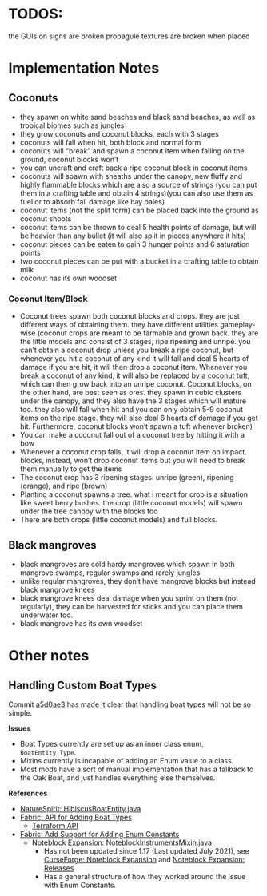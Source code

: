 # TODOS:

the GUIs on signs are broken
propagule textures are broken when placed

# Implementation Notes

## Coconuts
* they spawn on white sand beaches and black sand beaches, as well as tropical biomes such as jungles
* they grow coconuts and coconut blocks, each with 3 stages
* coconuts will fall when hit, both block and normal form
* coconuts will “break” and spawn a coconut item when falling on the ground, coconut blocks won’t
* you can uncraft and craft back a ripe coconut block in coconut items
* coconuts will spawn with sheaths under the canopy, new fluffy and highly flammable blocks which are also a source of strings (you can put them in a crafting table and obtain 4 strings)(you can also use them as fuel or to absorb fall damage like hay bales)
* coconut items (not the split form) can be placed back into the ground as coconut shoots
* coconut items can be thrown to deal 5 health points of damage, but will be heavier than any bullet (it will also split in pieces anywhere it hits)
* coconut pieces can be eaten to gain 3 hunger points and 6 saturation points
* two coconut pieces can be put with a bucket in a crafting table to obtain milk
* coconut has its own woodset
### Coconut Item/Block
* Coconut trees spawn both coconut blocks and crops. they are just different ways of obtaining them. they have different utilities gameplay-wise (coconut crops are meant to be farmable and grown back. they are the little models and consist of 3 stages, ripe ripening and unripe. you can’t obtain a coconut drop unless you break a ripe coconut, but whenever you hit a coconut of any kind it will fall and deal 5 hearts of damage if you are hit, it will then drop a coconut item. Whenever you break a coconut of any kind, it will also be replaced by a coconut tuft, which can then grow back into an unripe coconut.
Coconut blocks, on the other hand, are best seen as ores. they spawn in cubic clusters under the canopy, and they also have the 3 stages which will mature too. they also will fall when hit and you can only obtain 5-9 coconut items on the ripe stage. they will also deal 6 hearts of damage if you get hit. Furthermore, coconut blocks won’t spawn a tuft whenever broken)
* You can make a coconut fall out of a coconut tree by hitting it with a bow
* Whenever a coconut crop falls, it will drop a coconut item on impact. blocks, instead, won’t drop coconut items but you will need to break them manually to get the items
* The coconut crop has 3 ripening stages. unripe (green), ripening (orange), and ripe (brown)
* Planting a coconut spawns a tree. what i meant for crop is a situation like sweet berry bushes. the crop (little coconut models) will spawn under the tree canopy with the blocks too
* There are both crops (little coconut models) and full blocks.
## Black mangroves
* black mangroves are cold hardy mangroves which spawn in both mangrove swamps, regular swamps and rarely jungles
* unlike regular mangroves, they don’t have mangrove blocks but instead black mangrove knees
* black mangrove knees deal damage when you sprint on them (not regularly), they can be harvested for sticks and you can place them underwater too.
* black mangrove has its own woodset


# Other notes


## Handling Custom Boat Types

Commit [a5d0ae3](https://github.com/Simplexity-Development/Tropica/commit/a5d0ae3b06f9929eb561a361474ef9cdb2348c38) has made it clear that handling boat types will not be so simple.

**Issues**
- Boat Types currently are set up as an inner class enum, `BoatEntity.Type`.
- Mixins currently is incapable of adding an Enum value to a class.
- Most mods have a sort of manual implementation that has a fallback to the Oak Boat, and just handles everything else themselves.

**References**
- [NatureSpirit: HibiscusBoatEntity.java](https://github.com/Team-Hibiscus/NatureSpirit/blob/master/remappedSrc/net/hibiscus/naturespirit/entity/HibiscusBoatEntity.java)
- [Fabric: API for Adding Boat Types](https://github.com/FabricMC/fabric/issues/688)
  - [Terraform API](https://github.com/TerraformersMC/Terraform)
- [Fabric: Add Support for Adding Enum Constants](https://github.com/SpongePowered/Mixin/issues/387)
  - [Noteblock Expansion: NoteblockInstrumentsMixin.java](https://github.com/LudoCrypt/Noteblock-Expansion-Forge/blob/main/src/main/java/net/ludocrypt/nbexpand/mixin/NoteblockInstrumentMixin.java)
    - Has not been updated since 1.17 (Last updated July 2021), see [CurseForge: Noteblock Expansion](https://www.curseforge.com/minecraft/mc-mods/noteblock-expansion) and [Noteblock Expansion: Releases](https://github.com/LudoCrypt/Noteblock-Expansion-Forge)
    - Has a general structure of how they worked around the issue with Enum Constants.
